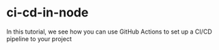 # ci-cd-in-node
In this tutorial, we see how you can use GitHub Actions to set up a CI/CD pipeline to your project
